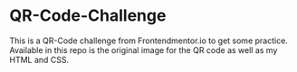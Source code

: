 # QR-Code-Challenge

This is a QR-Code challenge from Frontendmentor.io to get some practice. Available in this repo is the original image for the QR code as well as my HTML and CSS. 
